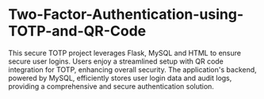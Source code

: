 # Two-Factor-Authentication-using-TOTP-and-QR-Code
This secure TOTP project leverages Flask, MySQL and HTML to ensure secure user logins. Users enjoy a streamlined setup with QR code integration for TOTP, enhancing overall security. The application's backend, powered by MySQL, efficiently stores user login data and audit logs, providing a comprehensive and secure authentication solution. 
